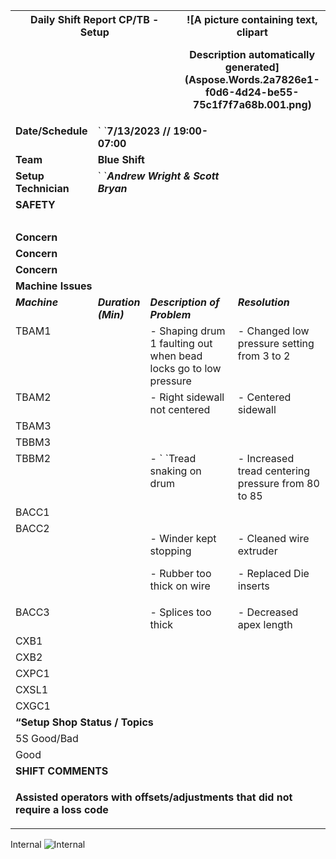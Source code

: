 ﻿
<table><tr><th colspan="3" valign="top"><b>Daily Shift Report CP/TB - Setup</b> </th><th colspan="3" valign="top">![A picture containing text, clipart

Description automatically generated](Aspose.Words.2a7826e1-f0d6-4d24-be55-75c1f7f7a68b.001.png)</th></tr>
<tr><td valign="top"><b>Date/Schedule</b></td><td colspan="4" valign="top">`  `<b>7/13/2023   //   19:00-07:00</b></td><td rowspan="3" valign="top"></td></tr>
<tr><td valign="top"><b>Team</b></td><td colspan="4" valign="top"><b>Blue Shift</b></td></tr>
<tr><td valign="top"><b>Setup Technician</b></td><td colspan="4" valign="top">`	`<b><i>Andrew Wright & Scott Bryan</i></b></td></tr>
<tr><td colspan="6" valign="top"><b>SAFETY</b></td></tr>
<tr><td valign="top"></b> </td><td colspan="5" valign="top"></td></tr>
<tr><td valign="top"><b>Concern</b></td><td colspan="5" valign="top"> 	</td></tr>
<tr><td valign="top"><b>Concern</b></td><td colspan="5" valign="top"> </td></tr>
<tr><td valign="top"><b>Concern</b></td><td colspan="5" valign="top"> </td></tr>
<tr><td colspan="6" valign="top"><b>Machine Issues</b></td></tr>
<tr><td valign="top"><b><i>Machine</i></b></td><td valign="top"><b><i>Duration (Min)</i></b></td><td colspan="2" valign="top"><b><i>Description of Problem</i></b></td><td colspan="2" valign="top"><b><i>Resolution</i></b></td></tr>
<tr><td valign="top"><a name="_hlk76554754"></a>TBAM1</td><td valign="top"><p></p><p></p></td><td colspan="2" valign="top">- Shaping drum 1 faulting out when bead locks go to low pressure</td><td colspan="2" valign="top">- Changed low pressure setting from 3 to 2</td></tr>
<tr><td valign="top">TBAM2</td><td valign="top"><p>      </p><p></p></td><td colspan="2" valign="top">- Right sidewall not centered</td><td colspan="2" valign="top">- Centered sidewall</td></tr>
<tr><td valign="top">TBAM3</td><td valign="top"><p></p><p></p></td><td colspan="2" valign="top"></td><td colspan="2" valign="top"></td></tr>
<tr><td valign="top">TBBM3</td><td valign="top"><p></p><p></p></td><td colspan="2" valign="top"></td><td colspan="2" valign="top"></td></tr>
<tr><td valign="top">TBBM2</td><td valign="top"><p></p><p></p><p></p></td><td colspan="2" valign="top">- ` `Tread snaking on drum</td><td colspan="2" valign="top">- Increased tread centering pressure from 80 to 85</td></tr>
<tr><td valign="top">BACC1</td><td valign="top"></td><td colspan="2" valign="top"></td><td colspan="2" valign="top"></td></tr>
<tr><td valign="top">BACC2</td><td valign="top"><p></p><p></p><p></p><p></p></td><td colspan="2" valign="top"><p>- Winder kept stopping</p><p>- Rubber too thick on wire </p></td><td colspan="2" valign="top"><p>- Cleaned wire extruder </p><p>- Replaced Die inserts </p></td></tr>
<tr><td valign="top">BACC3</td><td valign="top"><p></p><p></p><p></p><p></p><p></p></td><td colspan="2" valign="top">- Splices too thick</td><td colspan="2" valign="top">- Decreased apex length </td></tr>
<tr><td valign="top">CXB1</td><td valign="top"></td><td colspan="2" valign="top"></td><td colspan="2" valign="top"></td></tr>
<tr><td valign="top">CXB2</td><td valign="top"><p></p><p></p></td><td colspan="2" valign="top"><p></p><p> </p><p></p></td><td colspan="2" valign="top"><p></p><p></p></td></tr>
<tr><td valign="top">CXPC1</td><td valign="top"></td><td colspan="2" valign="top"><p></p><p></p></td><td colspan="2" valign="top"></td></tr>
<tr><td valign="top">CXSL1</td><td valign="top"></td><td colspan="2" valign="top"></td><td colspan="2" valign="top"></td></tr>
<tr><td valign="top">CXGC1</td><td valign="top"></td><td colspan="2" valign="top"></td><td colspan="2" valign="top"></td></tr>
<tr><td colspan="6" valign="top"><b>“Setup Shop Status / Topics</b></td></tr>
<tr><td valign="top">5S Good/Bad</td><td colspan="5" valign="top"></td></tr>
<tr><td valign="top">Good</td><td colspan="5" valign="top"></td></tr>
<tr><td colspan="6" valign="top"><b>SHIFT COMMENTS</b></td></tr>
<tr><td colspan="6" valign="top"><p><b>Assisted operators with offsets/adjustments that did not require a loss code</b></p><p></p><p></p><p></p></td></tr>
</table>

Internal
![Internal](Aspose.Words.2a7826e1-f0d6-4d24-be55-75c1f7f7a68b.002.png)
